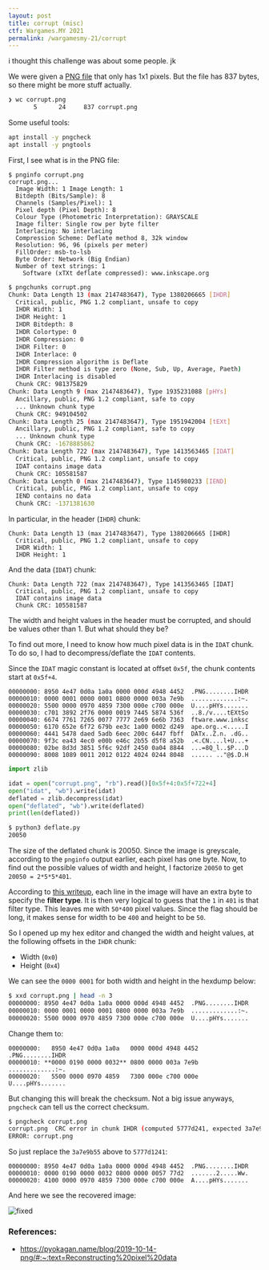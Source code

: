 ```yaml
---
layout: post
title: corrupt (misc)
ctf: Wargames.MY 2021
permalink: /wargamesmy-21/corrupt
---
```


i thought this challenge was about some people. jk

We were given a [PNG file][challenge] that only has 1x1 pixels. But the file has 837 bytes, so there might be more stuff actually.

```sh
❯ wc corrupt.png
       5      24     837 corrupt.png
```

Some useful tools:

```sh
apt install -y pngcheck
apt install -y pngtools
```

First, I see what is in the PNG file:

```
$ pnginfo corrupt.png
corrupt.png...
  Image Width: 1 Image Length: 1
  Bitdepth (Bits/Sample): 8
  Channels (Samples/Pixel): 1
  Pixel depth (Pixel Depth): 8
  Colour Type (Photometric Interpretation): GRAYSCALE
  Image filter: Single row per byte filter
  Interlacing: No interlacing
  Compression Scheme: Deflate method 8, 32k window
  Resolution: 96, 96 (pixels per meter)
  FillOrder: msb-to-lsb
  Byte Order: Network (Big Endian)
  Number of text strings: 1
    Software (xTXt deflate compressed): www.inkscape.org
```

```sh
$ pngchunks corrupt.png
Chunk: Data Length 13 (max 2147483647), Type 1380206665 [IHDR]
  Critical, public, PNG 1.2 compliant, unsafe to copy
  IHDR Width: 1
  IHDR Height: 1
  IHDR Bitdepth: 8
  IHDR Colortype: 0
  IHDR Compression: 0
  IHDR Filter: 0
  IHDR Interlace: 0
  IHDR Compression algorithm is Deflate
  IHDR Filter method is type zero (None, Sub, Up, Average, Paeth)
  IHDR Interlacing is disabled
  Chunk CRC: 981375829
Chunk: Data Length 9 (max 2147483647), Type 1935231088 [pHYs]
  Ancillary, public, PNG 1.2 compliant, safe to copy
  ... Unknown chunk type
  Chunk CRC: 949104502
Chunk: Data Length 25 (max 2147483647), Type 1951942004 [tEXt]
  Ancillary, public, PNG 1.2 compliant, safe to copy
  ... Unknown chunk type
  Chunk CRC: -1678885862
Chunk: Data Length 722 (max 2147483647), Type 1413563465 [IDAT]
  Critical, public, PNG 1.2 compliant, unsafe to copy
  IDAT contains image data
  Chunk CRC: 105581587
Chunk: Data Length 0 (max 2147483647), Type 1145980233 [IEND]
  Critical, public, PNG 1.2 compliant, unsafe to copy
  IEND contains no data
  Chunk CRC: -1371381630
```

In particular, in the header (`IHDR`) chunk:

```
Chunk: Data Length 13 (max 2147483647), Type 1380206665 [IHDR]
  Critical, public, PNG 1.2 compliant, unsafe to copy
  IHDR Width: 1
  IHDR Height: 1
```

And the data (`IDAT`) chunk:

```
Chunk: Data Length 722 (max 2147483647), Type 1413563465 [IDAT]
  Critical, public, PNG 1.2 compliant, unsafe to copy
  IDAT contains image data
  Chunk CRC: 105581587
```

The width and height values in the header must be corrupted, and should be values other than 1. But what should they be?

To find out more, I need to know how much pixel data is in the `IDAT` chunk. To do so, I had to decompress/deflate the `IDAT` contents.

Since the `IDAT` magic constant is located at offset `0x5f`, the chunk contents start at `0x5f+4`.

```plaintext
00000000: 8950 4e47 0d0a 1a0a 0000 000d 4948 4452  .PNG........IHDR
00000010: 0000 0001 0000 0001 0800 0000 003a 7e9b  .............:~.
00000020: 5500 0000 0970 4859 7300 000e c700 000e  U....pHYs.......
00000030: c701 3892 2f76 0000 0019 7445 5874 536f  ..8./v....tEXtSo
00000040: 6674 7761 7265 0077 7777 2e69 6e6b 7363  ftware.www.inksc
00000050: 6170 652e 6f72 679b ee3c 1a00 0002 d249  ape.org..<.....I
00000060: 4441 5478 daed 5adb 6eec 200c 6447 fbff  DATx..Z.n. .dG..
00000070: 9f3c ea43 4ec0 e00b e46c 2b55 d5f8 a52b  .<.CN....l+U...+
00000080: 02be 8d3d 3851 5f6c 92df 2450 0a04 8844  ...=8Q_l..$P...D
00000090: 8008 1089 0011 2012 0122 4024 0244 8048  ...... .."@$.D.H
```

```py
import zlib

idat = open("corrupt.png", "rb").read()[0x5f+4:0x5f+722+4]
open("idat", "wb").write(idat)
deflated = zlib.decompress(idat)
open("deflated", "wb").write(deflated)
print(len(deflated))
```

```sh
$ python3 deflate.py
20050
```

The size of the deflated chunk is 20050. Since the image is greyscale, according to the `pnginfo` output earlier, each pixel has one byte. Now, to find out the possible values of width and height, I factorize `20050` to get `20050 = 2*5*5*401`.

According to [this writeup](https://pyokagan.name/blog/2019-10-14-png/#:~:text=Reconstructing%20pixel%20data), each line in the image will have an extra byte to specify the **filter type**. It is then very logical to guess that the `1` in `401` is that filter type. This leaves me with `50*400` pixel values. Since the flag should be long, it makes sense for width to be `400` and height to be `50`.

So I opened up my hex editor and changed the width and height values, at the following offsets in the `IHDR` chunk:
* Width (`0x0`)
* Height (`0x4`)

We can see the `0000 0001` for both width and height in the hexdump below:

```sh
$ xxd corrupt.png | head -n 3
00000000: 8950 4e47 0d0a 1a0a 0000 000d 4948 4452  .PNG........IHDR
00000010: 0000 0001 0000 0001 0800 0000 003a 7e9b  .............:~.
00000020: 5500 0000 0970 4859 7300 000e c700 000e  U....pHYs.......
```

Change them to:

```plaintext
00000000:   8950 4e47 0d0a 1a0a   0000 000d 4948 4452  .PNG........IHDR
00000010: **0000 0190 0000 0032** 0800 0000 003a 7e9b  .............:~.
00000020:   5500 0000 0970 4859   7300 000e c700 000e  U....pHYs.......
```

But changing this will break the checksum. Not a big issue anyways, `pngcheck` can tell us the correct checksum.

```sh
$ pngcheck corrupt.png
corrupt.png  CRC error in chunk IHDR (computed 5777d241, expected 3a7e9b55)
ERROR: corrupt.png
```

So just replace the `3a7e9b55` above to `5777d1241`:

```plaintext
00000000: 8950 4e47 0d0a 1a0a 0000 000d 4948 4452  .PNG........IHDR
00000010: 0000 0190 0000 0032 0800 0000 0057 77d2  .......2.....Ww.
00000020: 4100 0000 0970 4859 7300 000e c700 000e  A....pHYs.......
```

And here we see the recovered image:

![fixed][fixed]


### References:
* https://pyokagan.name/blog/2019-10-14-png/#:~:text=Reconstructing%20pixel%20data


[challenge]:{{site.baseurl}}/ctfs/wargamesmy-21/corrupt/corrupt.png
[fixed]:{{site.baseurl}}/ctfs/wargamesmy-21/corrupt/fixed.png
